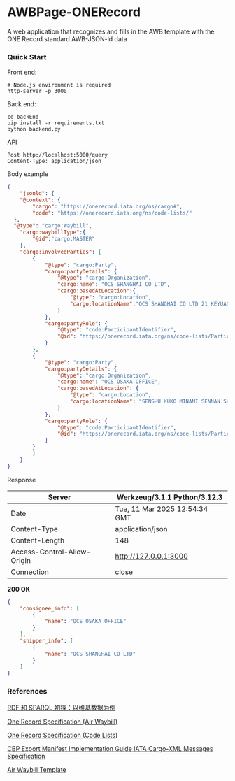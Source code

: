 # AWBPage-ONERecord
A web application that recognizes and fills in the AWB template with the ONE Record standard AWB-JSON-ld data

### Quick Start

Front end:

```shell
# Node.js environment is required
http-server -p 3000
```

Back end:

```shell
cd backEnd
pip install -r requirements.txt
python backend.py
```

API

```http
Post http://localhost:5000/query
Content-Type: application/json
```

Body example

```json
{
    "jsonld": {
    "@context": {
        "cargo": "https://onerecord.iata.org/ns/cargo#",
        "code": "https://onerecord.iata.org/ns/code-lists/"
  },
  "@type": "cargo:Waybill",
    "cargo:waybillType":{
        "@id":"cargo:MASTER"
    },
    "cargo:involvedParties": [
        {
            "@type": "cargo:Party",
            "cargo:partyDetails": {
                "@type": "cargo:Organization",
                "cargo:name": "OCS SHANGHAI CO LTD",
                "cargo:basedAtLocation":{
                    "@type": "cargo:Location",
                    "cargo:locationName":"OCS SHANGHAI CO LTD 21 KEYUAN WEI SAN LU"
                }
            },
            "cargo:partyRole": {
                "@type": "code:ParticipantIdentifier",
                "@id": "https://onerecord.iata.org/ns/code-lists/ParticipantIdentifier#SHP"
            }
        },
        {
            "@type": "cargo:Party",
            "cargo:partyDetails": {
                "@type": "cargo:Organization",
                "cargo:name": "OCS OSAKA OFFICE",
                "cargo:basedAtLocation": {
                    "@type": "cargo:Location",
                    "cargo:locationName": "SENSHU KUKO MINAMI SENNAN SHI"
                }
            },
            "cargo:partyRole": {
                "@type": "code:ParticipantIdentifier",
                "@id": "https://onerecord.iata.org/ns/code-lists/ParticipantIdentifier#CNE"
            }
        }
        ]
    }
}
```

Response

| Server                      | Werkzeug/3.1.1 Python/3.12.3  |
| --------------------------- | ----------------------------- |
| Date                        | Tue, 11 Mar 2025 12:54:34 GMT |
| Content-Type                | application/json              |
| Content-Length              | 148                           |
| Access-Control-Allow-Origin | http://127.0.0.1:3000         |
| Connection                  | close                         |

**200 OK**

```json
{
    "consignee_info": [
        {
            "name": "OCS OSAKA OFFICE"
        }
    ],
    "shipper_info": [
        {
            "name": "OCS SHANGHAI CO LTD"
        }
    ]
}
```

### References

[RDF 和 SPARQL 初探：以维基数据为例](https://www.ruanyifeng.com/blog/2020/02/sparql.html)

[One Record Specification (Air Waybill)](https://iata-cargo.github.io/ONE-Record/development/Data-Model/waybill/)

[One Record Specification (Code Lists)](https://iata-cargo.github.io/ONE-Record/development/Data-Model/code-lists/)

[CBP Export Manifest Implementation Guide IATA Cargo-XML Messages Specification](https://www.cbp.gov/sites/default/files/assets/documents/2020-Feb/ACE%20CBP%20Export%20Manifest%20Implementation%20Guide%20v02_0.pdf)

[Air Waybill Template](https://airwaybillform.com/)
